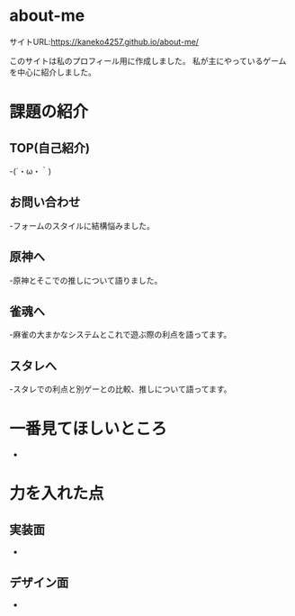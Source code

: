 # about-me

サイトURL:https://kaneko4257.github.io/about-me/

このサイトは私のプロフィール用に作成しました。
私が主にやっているゲームを中心に紹介しました。

# 課題の紹介

## TOP(自己紹介)
-(´・ω・｀)

## お問い合わせ
-フォームのスタイルに結構悩みました。

## 原神へ
-原神とそこでの推しについて語りました。

## 雀魂へ
-麻雀の大まかなシステムとこれで遊ぶ際の利点を語ってます。

## スタレへ
-スタレでの利点と別ゲーとの比較、推しについて語ってます。


# 一番見てほしいところ
-


# 力を入れた点

## 実装面
-



## デザイン面
-


